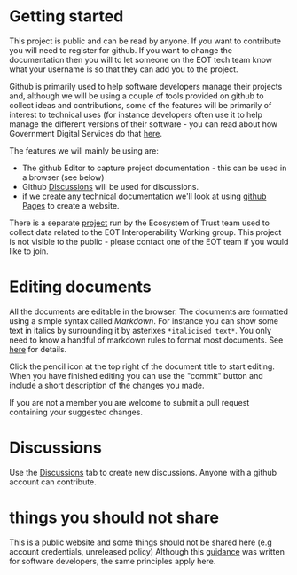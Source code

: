 # Getting started
This project is public and can be read by anyone.  If you want to contribute you will need to register for github.  If you want to change the documentation then you will to let someone on the EOT tech team know what your username is so that they can add you to the project.  

Github is primarily used to help software developers manage their projects and, although we will be using a couple of tools provided on github to collect ideas and contributions, some of the features will be primarily of interest to technical uses (for instance developers often use it to help manage the different versions of their software - you can read about how Government Digital Services do that [here](https://technology.blog.gov.uk/2014/01/27/how-we-use-github/).

The features we will mainly be using are:

* The github Editor to capture project documentation - this can be used in a browser (see below)
* Github [Discussions](https://github.com/information-sharing-networks/.github/discussions) will be used for discussions.
* if we create any technical documentation we'll look at using [github Pages](https://www.youtube.com/watch?v=2MsN8gpT6jY) to create a website.

There is a separate [project](https://github.com/ecosystem-of-trust-interoperability) run by the Ecosystem of Trust team used to collect data related to the EOT Interoperability Working group.  This project is not visible to the public - please contact one of the EOT team if you would like to join.

# Editing documents
All the documents are editable in the browser.  The documents are formatted using a simple syntax called *Markdown*.  For instance you can show some text in italics by surrounding it by asterixes ```*italicised text*```. You only need to know a handful of markdown rules to format most documents.  See [here](https://www.markdownguide.org/cheat-sheet/) for details.

Click the pencil icon at the top right of the document title to start editing.  When you have finished editing you can use the "commit" button and include a short description of the changes you made.

If you are not a member you are welcome to submit a pull request containing your suggested changes. 

# Discussions
Use the [Discussions](https://github.com/information-sharing-networks/.github/discussions) tab to create new discussions.  Anyone with a github account can contribute.

# things you should not share
This is a public website and some things should not be shared here (e.g account credentials, unreleased policy)
Although this [guidance](https://www.gov.uk/government/publications/open-source-guidance/when-code-should-be-open-or-closed) was written for software developers, the same principles apply here.

